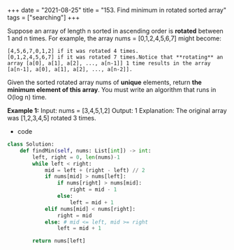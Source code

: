 +++
date = "2021-08-25"
title = "153. Find minimum in rotated sorted array"
tags = ["searching"]
+++

Suppose an array of length n sorted in ascending order is **rotated** between 1 and n times. For example, the array nums = [0,1,2,4,5,6,7] might become:

	[4,5,6,7,0,1,2] if it was rotated 4 times.
	[0,1,2,4,5,6,7] if it was rotated 7 times.Notice that **rotating** an array [a[0], a[1], a[2], ..., a[n-1]] 1 time results in the array [a[n-1], a[0], a[1], a[2], ..., a[n-2]].
Given the sorted rotated array nums of **unique** elements, return __the minimum element of this array__.
You must write an algorithm that runs in O(log n) time.
 
**Example 1:**
Input: nums = [3,4,5,1,2] Output: 1 Explanation: The original array was [1,2,3,4,5] rotated 3 times.

- code
```py
class Solution:
    def findMin(self, nums: List[int]) -> int:
        left, right = 0, len(nums)-1
        while left < right:
            mid = left + (right - left) // 2
            if nums[mid] > nums[left]:
                if nums[right] > nums[mid]:
                    right = mid - 1
                else:
                    left = mid + 1
            elif nums[mid] < nums[right]:
                right = mid
            else: # mid <= left, mid >= right
                left = mid + 1

        return nums[left]
        

```

